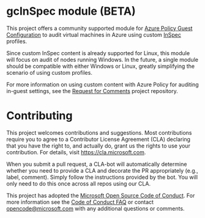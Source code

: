 
# gcInSpec module (BETA)

This project offers a community supported module for
[Azure Policy Guest Configuration](https://aka.ms/gcpol)
to audit virtual machines in Azure using custom
[InSpec](https://inspec.io)
profiles.

Since custom InSpec content is already supported for Linux,
this module will focus on audit of nodes running Windows.
In the future, a single module should be compatible with either Windows or Linux,
greatly simplifying the scenario of using custom profiles.

For more information on using custom content
with Azure Policy for auditing in-guest settings,
see the
[Request for Comments](https://github.com/microsoft/rfc_customguestconfig)
project repository.

# Contributing

This project welcomes contributions and suggestions.  Most contributions require you to agree to a
Contributor License Agreement (CLA) declaring that you have the right to, and actually do, grant us
the rights to use your contribution. For details, visit https://cla.microsoft.com.

When you submit a pull request, a CLA-bot will automatically determine whether you need to provide
a CLA and decorate the PR appropriately (e.g., label, comment). Simply follow the instructions
provided by the bot. You will only need to do this once across all repos using our CLA.

This project has adopted the [Microsoft Open Source Code of Conduct](https://opensource.microsoft.com/codeofconduct/).
For more information see the [Code of Conduct FAQ](https://opensource.microsoft.com/codeofconduct/faq/) or
contact [opencode@microsoft.com](mailto:opencode@microsoft.com) with any additional questions or comments.
